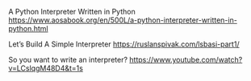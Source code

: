 A Python Interpreter Written in Python
https://www.aosabook.org/en/500L/a-python-interpreter-written-in-python.html

Let’s Build A Simple Interpreter
https://ruslanspivak.com/lsbasi-part1/

So you want to write an interpreter?
https://www.youtube.com/watch?v=LCslqgM48D4&t=1s
